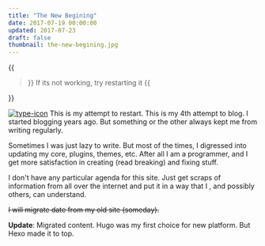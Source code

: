 ```yaml
---
title: "The New Begining"
date: 2017-07-19 00:00:00
updated: 2017-07-23
draft: false
thumbnail: the-new-begining.jpg
---
```


{{<blockquote author="An Engineer">}}
If its not working, try restarting it
{{</blockquote>}}

<!--more -->

[![type-icon](the-new-begining/the-new-begining.jpg "The New Begining")](the-new-begining/the-new-begining.jpg)
This is my attempt to restart. This is my 4th attempt to blog. I started blogging years ago. But something or the other always kept me from writing regularly.

Sometimes I was just lazy to write. But most of the times, I digressed into updating my core, plugins, themes, etc. After all I am a programmer, and I get more satisfaction in creating (read breaking) and fixing stuff.

I don't have any particular agenda for this site. Just get scraps of information from all over the internet and put it in a way that I , and possibly others, can understand.

~~I will migrate date from my old site (someday).~~

**Update**: Migrated content. Hugo was my first choice for new platform. But Hexo made it to top.
